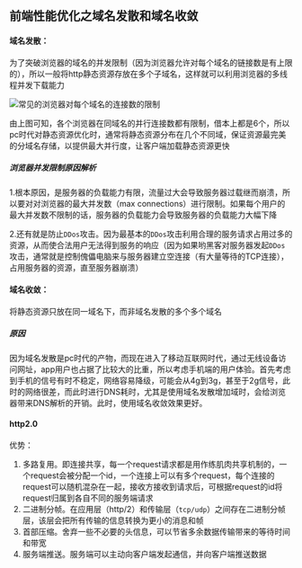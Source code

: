 ## 前端性能优化之域名发散和域名收敛

#### 域名发散：

为了突破浏览器的域名的并发限制（因为浏览器允许对每个域名的链接数是有上限的），所以一般将http静态资源存放在多个子域名，这样就可以利用浏览器的多线程并发下载能力

![常见的浏览器对每个域名的连接数的限制](C:\Users\Administrator\Desktop\markdown笔记\域名发散和域名收敛\image\1.jpg)

由上图可知，各个浏览器在同域名的并行连接数都有限制，借本上都是6个，所以pc时代对静态资源优化时，通常将静态资源分布在几个不同域，保证资源最完美的分域名存储，以提供最大并行度，让客户端加载静态资源更快

##### 浏览器并发限制原因解析

1.根本原因，是服务器的负载能力有限，流量过大会导致服务器过载继而崩溃，所以要对对浏览器的最大并发数（max connections）进行限制。如果每个用户的最大并发数不限制的话，服务器的负载能力会导致服务器的负载能力大幅下降

2.还有就是防止`DDos`攻击。因为最基本的`DDos`攻击利用合理的服务请求占用过多的资源，从而使合法用户无法得到服务的响应（因为如果哟黑客对服务器发起`DDos`攻击，通常就是控制傀儡电脑来与服务器建立空连接（有大量等待的TCP连接），占用服务器的资源，直至服务器崩溃）

#### 域名收敛：

将静态资源只放在同一域名下，而非域名发散的多个多个域名

##### 原因

因为域名发散是pc时代的产物，而现在进入了移动互联网时代，通过无线设备访问网址，app用户也占据了比较大的比重，所以考虑手机端的用户体验。首先考虑到手机的信号有时不稳定，网络容易降级，可能会从4g到3g，甚至于2g信号，此时的网络很差，而此时进行DNS耗时，尤其是使用域名发散增加域时，会给浏览器带来DNS解析的开销。此时，使用域名收敛效果更好。

#### http2.0

优势：

1. 多路复用。即连接共享，每一个request请求都是用作练肌肉共享机制的，一个request会被分配一个id，一个连接上可以有多个request，每个连接的request可以随机混杂在一起，接收方接收到请求后，可根据request的id将request归属到各自不同的服务端请求
2. 二进制分帧。在应用层（http/2）和传输层（`tcp/udp`）之间存在二进制分帧层，该层会把所有传输的信息转换为更小的消息和帧
3. 首部压缩。舍弃一些不必要的头信息，可以节省多余数据传输带来的等待时间和带宽
4. 服务端推送。服务端可以主动向客户端发起通信，并向客户端推送数据

